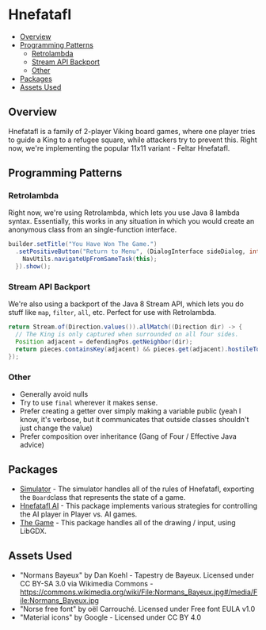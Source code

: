 # Hnefatafl

<!-- START doctoc generated TOC please keep comment here to allow auto update -->
<!-- DON'T EDIT THIS SECTION, INSTEAD RE-RUN doctoc TO UPDATE -->

- [Overview](#overview)
- [Programming Patterns](#programming-patterns)
  - [Retrolambda](#retrolambda)
  - [Stream API Backport](#stream-api-backport)
  - [Other](#other)
- [Packages](#packages)
- [Assets Used](#assets-used)

<!-- END doctoc generated TOC please keep comment here to allow auto update -->

## Overview
Hnefatafl is a family of 2-player Viking board games, where one player tries to guide a King to a refugee square, while attackers try to prevent this. Right now, we're implementing the popular 11x11 variant - Feltar Hnefatafl.

## Programming Patterns
### Retrolambda
Right now, we're using Retrolambda, which lets you use Java 8 lambda syntax. Essentially, this works in any situation in which you would create an anonymous class from an single-function interface.
```java
builder.setTitle("You Have Won The Game.")
  .setPositiveButton("Return to Menu", (DialogInterface sideDialog, int which) -> {
    NavUtils.navigateUpFromSameTask(this);
  }).show();
```
### Stream API Backport
We're also using a backport of the Java 8 Stream API, which lets you do stuff like `map`, `filter`, `all`, etc. Perfect for use with Retrolambda.
```java
return Stream.of(Direction.values()).allMatch((Direction dir) -> {
  // The King is only captured when surrounded on all four sides.
  Position adjacent = defendingPos.getNeighbor(dir);
  return pieces.containsKey(adjacent) && pieces.get(adjacent).hostileTo(piece);
});
```

### Other
- Generally avoid nulls
- Try to use `final` wherever it makes sense.
- Prefer creating a getter over simply making a variable public (yeah I know, it's verbose, but it communicates that outside classes shouldn't just change the value)
- Prefer composition over inheritance (Gang of Four / Effective Java advice)

## Packages
- [Simulator](./app/src/main/java/net/varunramesh/hnefatafl/simulator) - The simulator handles all of the rules of Hnefatafl, exporting the `Board`class that represents the state of a game.
- [Hnefatafl AI](./app/src/main/java/net/varunramesh/hnefatafl/ai) - This package implements various strategies for controlling the AI player in Player vs. AI games.
- [The Game](./app/src/main/java/net/varunramesh/hnefatafl/game) - This package handles all of the drawing / input, using LibGDX.

## Assets Used
- "Normans Bayeux" by Dan Koehl - Tapestry de Bayeux. Licensed under CC BY-SA 3.0 via Wikimedia Commons - https://commons.wikimedia.org/wiki/File:Normans_Bayeux.jpg#/media/File:Normans_Bayeux.jpg
- "Norse free font" by oël Carrouché. Licensed under Free font EULA v1.0
- "Material icons" by Google - Licensed under CC BY 4.0
